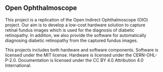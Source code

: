 ## Open Ophthalmoscope

This project is a replication of the Open Indirect Ophthalmoscope (OIO) project. Our aim is to develop a low-cost hardware solution to capture retinal fundus images which is used for the diagnosis of diabetic retinopathy. In addition, we also provide the software for automatically diagnosing diabetic retinopathy from the captured fundus images.   

This projects includes both hardware and software components.
Software is licensed under the MIT license.
Hardware is licensed under the CERN-OHL-P-2.0.
Documentation is licensed under the CC BY 4.0 Attribution 4.0 International.
